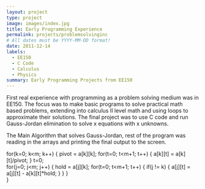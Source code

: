 ```yaml
---
layout: project
type: project
image: images/index.jpg
title: Early Programming Experience
permalink: projects/problemsolvinginc
# All dates must be YYYY-MM-DD format!
date: 2011-12-14
labels:
  - EE150
  - C Code
  - Calculus
  - Physics
summary: Early Programming Projects from EE150
---
```


<div class="ui small rounded images">

</div>

  First real experience with programming as a problem solving medium was in EE150.
  The focus was to make basic programs to solve practical math based problems, extending
  into calculus II level math and using loops to approximate their solutions.  The final
  project was to use C code and run Gauss-Jordan elimination to solve x equations with 
  x unknowns.
  
The Main Algorithm that solves Gauss-Jordan, rest of the program was reading in the arrays
and printing the final output to the screen.

for(k=0; k<m; k++)
    {
         pivot = a[k][k];
         for(t=0; t<m+1; t++)
         {
             a[k][t] = a[k][t]/pivot;
         }
         t=0;        
         for(j=0; j<m; j++)
         {
             hold = a[j][k];
             for(t=0; t<m+1; t++)
             {
                  if(j != k)
                  {
                      a[j][t] = a[j][t] - a[k][t]*hold;
                  }
             }
         }       
    }


